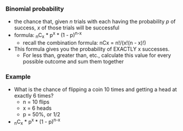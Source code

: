 ### Binomial probability
- the chance that, given *n* trials with each having the probability *p* of success, *x* of those trials will be successful
- formula: <sub>n</sub>C<sub>x</sub> * p<sup>x</sup> * (1 - p)<sup>n-x</sup>
  - recall the combination formula: nCx = n!/(x!(n - x)!)
- This formula gives you the probability of EXACTLY x successes.
  - For less than, greater than, etc., calculate this value for every possible outcome and sum them together

### Example
- What is the chance of flipping a coin 10 times and getting a head at exactly 6 times?
  - n = 10 flips
  - x = 6 heads
  - p = 50%, or 1/2
- <sub>n</sub>C<sub>x</sub> * p<sup>x</sup> * (1 - p)<sup>n-x</sup>